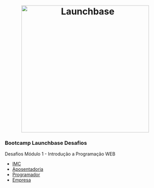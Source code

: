 <h1 align="center">
    <img alt="Launchbase" src="https://storage.googleapis.com/golden-wind/bootcamp-launchbase/logo.png" width="400px" />
</h1>

<h3>
    Bootcamp Launchbase Desafios
</h3>

Desafios Módulo 1 - Introdução a Programação WEB

- [IMC](/01-1-imc.js)
- [Aposentadoria](/01-1-aposentadoria.js)
- [Programador](/01-1-programador.js)
- [Empresa](/01-1-Empresa.js)

